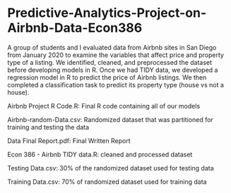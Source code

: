 # Predictive-Analytics-Project-on-Airbnb-Data-Econ386

A group of students and I evaluated data from Airbnb sites in San Diego from January 2020 to examine the variables that affect price and property type of a listing. We identified, cleaned, and preprocessed the dataset before developing models in R. Once we had TIDY data, we developed a regression model in R to predict the price of Airbnb listings. We then completed a classification task to predict its property type (house vs not a house).

Airbnb Project R Code.R: Final R code containing all of our models

Airbnb-random-Data.csv: Randomized dataset that was partitioned for training and testing the data

Data Final Report.pdf: Final Written Report

Econ 386 - Airbnb TIDY data.R: cleaned and processed dataset

Testing Data.csv: 30% of the randomized dataset used for testing data

Training Data.csv: 70% of randomized dataset used for training data

